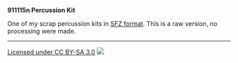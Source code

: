 **911115n Percussion Kit**

One of my scrap percussion kits in [SFZ format](http://sfzformat.com/).
This is a raw version, no processing were made.

-----
[Licensed under CC BY-SA 3.0](http://creativecommons.org/licenses/by-sa/3.0/)
![](http://licensebuttons.net/l/by-sa/3.0/88x31.png)
